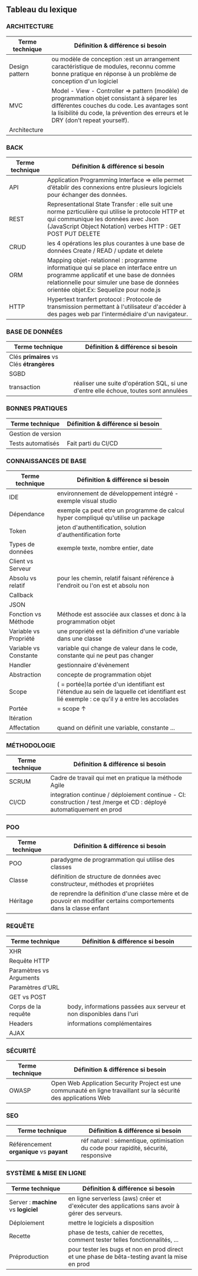 ## Tableau du lexique

### ARCHITECTURE

| Terme technique  | Définition & différence si besoin |
| - | - |
| Design pattern | ou modèle de conception :est un arrangement caractéristique de modules, reconnu comme bonne pratique en réponse à un problème de conception d'un logiciel|
| MVC | Model - View - Controller => pattern (modèle) de programmation objet consistant à séparer les différentes couches du code. Les avantages sont la lisibilité du code, la prévention des erreurs et le DRY (don’t repeat yourself). |
| Architecture |  |

### BACK

| Terme technique  | Définition & différence si besoin |
| - | - |
| API |   Application Programming Interface => elle permet d’établir des connexions entre plusieurs logiciels pour échanger des données.|
| REST | Representational State Transfer : elle suit une norme pzrticulière qui utilise le protocole HTTP et qui communique les données avec Json (JavaScript Object Notation) verbes HTTP : GET POST PUT DELETE 
| CRUD | les 4 opérations les plus courantes à une base de données Create / READ / update et delete |
| ORM | Mapping objet-relationnel : programme informatique qui se place en interface entre un programme applicatif et une base de données relationnelle pour simuler une base de données orientée objet.Ex: Sequelize pour node.js|
| HTTP | Hypertext tranfert protocol : Protocole de transmission permettant à l'utilisateur d'accéder à des pages web par l'intermédiaire d'un navigateur.|

### BASE DE DONNÉES

| Terme technique  | Définition & différence si besoin |
| - | - |
| Clés **primaires** vs Clés **étrangères** | |
| SGBD | |
| transaction | réaliser une suite d'opération SQL, si une d'entre elle échoue, toutes sont annulées |

### BONNES PRATIQUES

| Terme technique  | Définition & différence si besoin |
| - | - |
| Gestion de version |  |
| Tests automatisés | Fait parti du CI/CD |

### CONNAISSANCES DE BASE

| Terme technique  | Définition & différence si besoin |
| - | - |
| IDE | environnement de développement intégré - exemple visual studio |
| Dépendance | exemple ça peut etre un programme de calcul hyper compliqué qu'utilise un package  |
| Token | jeton d'authentification, solution d'authentification forte |
| Types de données | exemple texte, nombre entier, date  |
| Client vs Serveur |  |
| Absolu vs relatif | pour les chemin, relatif faisant référence à l'endroit ou l'on est et absolu non |
| Callback |  |
| JSON |  |
| Fonction vs Méthode | Méthode est associée aux classes et donc à la programmation objet |
| Variable vs Propriété | une propriété est la définition d'une variable dans une classe |
| Variable vs Constante | variable qui change de valeur dans le code, constante qui ne peut pas changer |
| Handler | gestionnaire d'évènement |
| Abstraction | concepte de programmation objet |
| Scope |( = portée)la portée d'un identifiant est l'étendue au sein de laquelle cet identifiant est lié exemple : ce qu'il y a entre les accolades |
| Portée | = scope ↑ |
| Itération |  |
| Affectation | quand on définit une variable, constante ... |


### MÉTHODOLOGIE

| Terme technique  | Définition & différence si besoin |
| - | - |
| SCRUM | Cadre de travail qui met en pratique la méthode Agile |
| CI/CD | integration continue / déploiement continue - CI: construction / test /merge et CD : déployé automatiquement en prod
### POO 

| Terme technique  | Définition & différence si besoin |
| - | - |
| POO | paradygme de programmation qui utilise des classes |
| Classe | définition de structure de données avec constructeur, méthodes et propriétes |
| Héritage | de reprendre la définition d'une classe mère et de pouvoir en modifier certains comportements dans la classe enfant |

### REQUÊTE 

| Terme technique  | Définition & différence si besoin |
| - | - |
| XHR |  |
| Requête HTTP  | |
| Paramètres vs Arguments  |  |
| Paramètres d'URL |  |
| GET vs POST |  |
| Corps de la requête | body, informations passées aux serveur et non disponibles dans l'uri |
| Headers | informations complémentaires |
| AJAX |  |

### SÉCURITÉ 

| Terme technique  | Définition & différence si besoin |
| - | - |
| OWASP | Open Web Application Security Project est une communauté en ligne travaillant sur la sécurité des applications Web |

### SEO 

| Terme technique  | Définition & différence si besoin |
| - | - |
| Référencement **organique** vs **payant** | réf naturel : sémentique, optimisation du code pour rapidité, sécurité, responsive |

### SYSTÈME & MISE EN LIGNE

| Terme technique  | Définition & différence si besoin |
| - | - |
| Server : **machine** vs **logiciel** | en ligne serverless (aws) créer et d'exécuter des applications sans avoir à gérer des serveurs. |
| Déploiement | mettre le logiciels a disposition  |
| Recette | phase de tests, cahier de recettes, comment tester telles fonctionnalités, ... |
| Préproduction | pour tester les bugs et non en prod direct et une phase de bêta-testing avant la mise en prod|